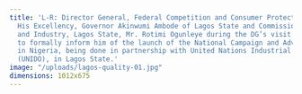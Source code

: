 ```yaml
---
title: 'L-R: Director General, Federal Competition and Consumer Protection Commission (FCCPC), Babatunde Irukera;
  His Excellency, Governor Akinwumi Ambode of Lagos State and Commissioner for Commerce
  and Industry, Lagos State, Mr. Rotimi Ogunleye during the DG’s visit to the Governor,
  to formally inform him of the launch of the National Campaign and Advocacy for Quality
  in Nigeria, being done in partnership with United Nations Industrial Organisation
  (UNIDO), in Lagos State.'
image: "/uploads/lagos-quality-01.jpg"
dimensions: 1012x675
---
```


